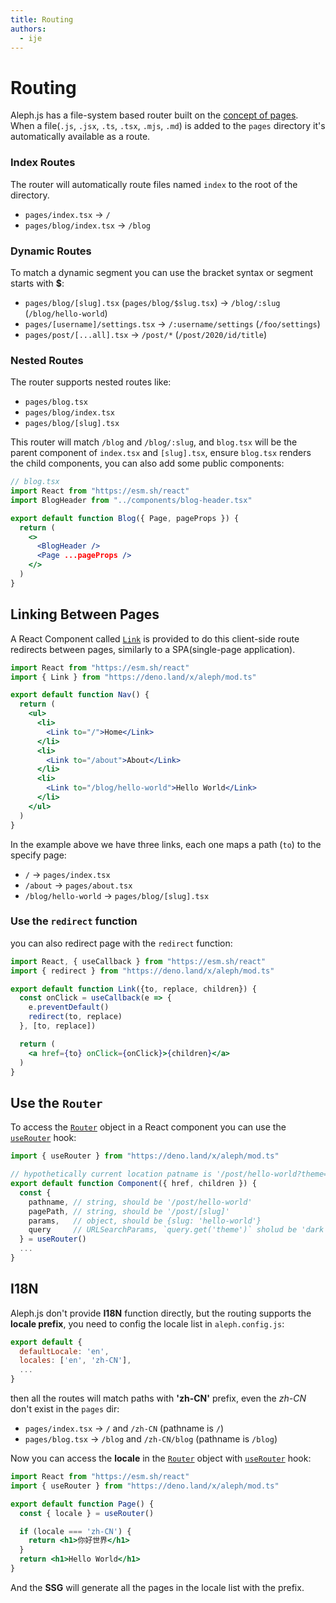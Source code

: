 ```yaml
---
title: Routing
authors:
  - ije
---
```


# Routing

Aleph.js has a file-system based router built on the [concept of pages](/docs/basic-features/pages).
<br>
When a file(`.js`, `.jsx`, `.ts`, `.tsx`, `.mjs`, `.md`) is added to the `pages` directory it's automatically available as a route.

### Index Routes

The router will automatically route files named `index` to the root of the directory.

- `pages/index.tsx` → `/`
- `pages/blog/index.tsx` → `/blog`

### Dynamic Routes

To match a dynamic segment you can use the bracket syntax or segment starts with **$**:

- `pages/blog/[slug].tsx` (`pages/blog/$slug.tsx`) → `/blog/:slug` (`/blog/hello-world`)
- `pages/[username]/settings.tsx` → `/:username/settings` (`/foo/settings`)
- `pages/post/[...all].tsx` → `/post/*` (`/post/2020/id/title`)

### Nested Routes

The router supports nested routes like:

- `pages/blog.tsx`
- `pages/blog/index.tsx`
- `pages/blog/[slug].tsx`

This router will match `/blog` and `/blog/:slug`, and `blog.tsx` will be the parent component of `index.tsx` and `[slug].tsx`, ensure `blog.tsx` renders the child components, you can also add some public components:

```jsx
// blog.tsx
import React from "https://esm.sh/react"
import BlogHeader from "../components/blog-header.tsx"

export default function Blog({ Page, pageProps }) {
  return (
    <>
      <BlogHeader />
      <Page ...pageProps />
    </>
  )
}
```

## Linking Between Pages

A React Component called [`Link`](/docs/api-reference/mod.ts#Link) is provided to do this client-side route redirects between pages, similarly to a SPA(single-page application).

```jsx
import React from "https://esm.sh/react"
import { Link } from "https://deno.land/x/aleph/mod.ts"

export default function Nav() {
  return (
    <ul>
      <li>
        <Link to="/">Home</Link>
      </li>
      <li>
        <Link to="/about">About</Link>
      </li>
      <li>
        <Link to="/blog/hello-world">Hello World</Link>
      </li>
    </ul>
  )
}
```

In the example above we have three links, each one maps a path (`to`) to the specify page:

- `/` → `pages/index.tsx`
- `/about` → `pages/about.tsx`
- `/blog/hello-world` → `pages/blog/[slug].tsx`

### Use the `redirect` function
you can also redirect page with the `redirect` function:

```jsx
import React, { useCallback } from "https://esm.sh/react"
import { redirect } from "https://deno.land/x/aleph/mod.ts"

export default function Link({to, replace, children}) {
  const onClick = useCallback(e => {
    e.preventDefault()
    redirect(to, replace)
  }, [to, replace])

  return (
    <a href={to} onClick={onClick}>{children}</a>
  )
}
```

## Use the `Router`

To access the [`Router`](/docs/api-reference/types.ts/#RouterURL) object in a React component you can use the [`useRouter`](/docs/api-reference/mod.ts#useRouter) hook:

```jsx
import { useRouter } from "https://deno.land/x/aleph/mod.ts"

// hypothetically current location patname is '/post/hello-world?theme=dark'
export default function Component({ href, children }) {
  const {
    pathname, // string, should be '/post/hello-world'
    pagePath, // string, should be '/post/[slug]'
    params,   // object, should be {slug: 'hello-world'}
    query     // URLSearchParams, `query.get('theme')` sholud be 'dark'
  } = useRouter()
  ...
}
```

## I18N

Aleph.js don't provide **I18N** function directly, but the routing supports the **locale prefix**, you need to config the locale list in `aleph.config.js`:

```javascript
export default {
  defaultLocale: 'en',
  locales: ['en', 'zh-CN'],
  ...
}
```

then all the routes will match paths with **'zh-CN'** prefix, even the *zh-CN* don't exist in the `pages` dir:

- `pages/index.tsx` →  `/` and `/zh-CN` (pathname is `/`)
- `pages/blog.tsx` →  `/blog` and `/zh-CN/blog` (pathname is `/blog`)

Now you can access the **locale** in the [`Router`](/docs/api-reference/types.ts/#RouterURL) object with [`useRouter`](/docs/api-reference/mod.ts#useRouter) hook:

```jsx
import React from "https://esm.sh/react"
import { useRouter } from "https://deno.land/x/aleph/mod.ts"

export default function Page() {
  const { locale } = useRouter()

  if (locale === 'zh-CN') {
    return <h1>你好世界</h1>
  }
  return <h1>Hello World</h1>
}
```

And the **SSG** will generate all the pages in the locale list with the prefix.
